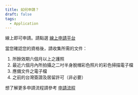 ```yaml
---
title: 如何申請？
draft: false
tags:
  - Application
---
```

線上即可申請。請點選 [線上申請平台](https://coa.immigration.gov.tw/coa-frontend/four-in-one/entry/)

當您確認您的資格後，請收集所需的文件：

1. 所餘效期六個月以上之護照
2. 最近六個月內所拍攝之二吋半身脫帽彩色照片的彩色掃描電子檔
3. 應備文件之電子檔
4. 之前的台灣簽證及居留許可（非必要）

想了解更多申請流程請參考 [申請流程](/zh/application/)